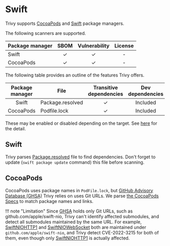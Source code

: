 # Swift

Trivy supports [CocoaPods][cocoapods] and [Swift][swift] package managers.

The following scanners are supported.

| Package manager | SBOM | Vulnerability | License |
|-----------------|:----:|:-------------:|:-------:|
| Swift           |  ✓   |       ✓       |    -    |
| CocoaPods       |  ✓   |       ✓       |    -    |

The following table provides an outline of the features Trivy offers.

| Package manager | File             | Transitive dependencies | Dev dependencies | [Dependency graph][dependency-graph] | Position |
|:---------------:|------------------|:-----------------------:|:----------------:|:------------------------------------:|:--------:|
|      Swift      | Package.resolved |            ✓            |     Included     |                  -                   |    ✓     |
|    CocoaPods    | Podfile.lock     |            ✓            |     Included     |                  ✓                   |    -     |

These may be enabled or disabled depending on the target.
See [here](./index.md) for the detail.

## Swift
Trivy parses [Package.resolved][package-resolved] file to find dependencies.
Don't forget to update (`swift package update` command) this file before scanning.

## CocoaPods
CocoaPods uses package names in `PodFile.lock`, but [GitHub Advisory Database (GHSA)][ghsa] Trivy relies on uses Git URLs. 
We parse [the CocoaPods Specs][cocoapods-specs] to match package names and links.

!!! note "Limitation"
    Since [GHSA][ghsa] holds only Git URLs, such as github.com/apple/swift-nio, 
    Trivy can't identify affected submodules, and detect all submodules maintained by the same URL.
    For example, [SwiftNIOHTTP1][niohttp1] and [SwiftNIOWebSocket][niowebsocket] both are maintained under `github.com/apple/swift-nio`,
    and Trivy detect CVE-2022-3215 for both of them, even though only [SwiftNIOHTTP1][niohttp1] is actually affected.

[cocoapods]: https://cocoapods.org/
[cocoapods-specs]: https://github.com/CocoaPods/Specs
[ghsa]: https://github.com/advisories?query=type%3Areviewed+ecosystem%3Aswift
[swift]: https://www.swift.org/package-manager/
[package-resolved]: https://github.com/apple/swift-package-manager/blob/4a42f2519e3f7b8a731c5ed89b47ed577df8f86c/Documentation/Usage.md#resolving-versions-packageresolved-file
[dependency-graph]: ../../configuration/reporting.md#show-origins-of-vulnerable-dependencies

[niohttp1]: https://cocoapods.org/pods/SwiftNIOHTTP1
[niowebsocket]: https://cocoapods.org/pods/SwiftNIOWebSocket